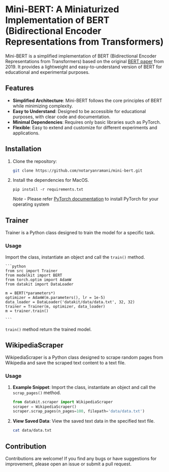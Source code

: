 # Mini-BERT: A Miniaturized Implementation of BERT (Bidirectional Encoder Representations from Transformers)

Mini-BERT is a simplified implementation of BERT (Bidirectional Encoder Representations from Transformers) based on the original [BERT paper](https://arxiv.org/pdf/1810.04805.pdf) from 2019. It provides a lightweight and easy-to-understand version of BERT for educational and experimental purposes.

## Features

- **Simplified Architecture**: Mini-BERT follows the core principles of BERT while minimizing complexity.
- **Easy to Understand**: Designed to be accessible for educational purposes, with clear code and documentation.
- **Minimal Dependencies**: Requires only basic libraries such as PyTorch.
- **Flexible**: Easy to extend and customize for different experiments and applications.

## Installation

1. Clone the repository:
   ```bash
   git clone https://github.com/notaryanramani/mini-bert.git
   ```

2. Install the dependencies for MacOS.
    ```
    pip install -r requirements.txt
    ```

    *Note* - Please refer [PyTorch documentation](https://pytorch.org/get-started/locally/) to install PyTorch for your operating system

## Trainer 

Trainer is a Python class designed to train the model for a specific task.

### Usage
Import the class, instantiate an object and call the `train()` method.

    ```python
    from src import Trainer
    from modelkit import BERT
    from torch.optim import AdamW
    from datakit import DataLoader

    m = BERT(*parameters*)
    optimizer = AdamW(m.parameters(), lr = 1e-5)
    data_loader = DataLoader('datakit/data/data.txt', 32, 32)
    trainer = Trainer(m, optimizer, data_loader)
    m = trainer.train()
    
    ```

`train()` method return the trained model.

## WikipediaScraper 

WikipediaScraper is a Python class designed to scrape random pages from Wikipedia and save the scraped text content to a text file.

### Usage

1. **Example Snippet**: Import the class, instantiate an object and call the `scrap_pages()` method.
    ```python
    from datakit.scraper import WikipediaScraper
    scraper = WikipediaScraper()
    scraper.scrap_pages(n_pages=100, filepath='data/data.txt')
    ```

2. **View Saved Data**: View the saved text data in the specified text file.
    ```bash
    cat data/data.txt
    ```

## Contribution

Contributions are welcome! If you find any bugs or have suggestions for improvement, please open an issue or submit a pull request.




